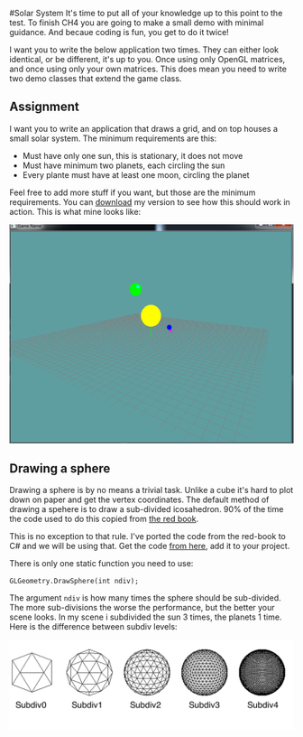 #Solar System
It's time to put all of your knowledge up to this point to the test. To finish CH4 you are going to make a small demo with minimal guidance. And becaue coding is fun, you get to do it twice!

I want you to write the below application two times. They can either look identical, or be different, it's up to you. Once using only OpenGL matrices, and once using only your own matrices. This does mean you need to write two demo classes that extend the game class.

## Assignment
I want you to write an application that draws a grid, and on top houses a small solar system. The minimum requirements are this:

* Must have only one sun, this is stationary, it does not move
* Must have minimum two planets, each circling the sun
* Every plante must have at least one moon, circling the planet

Feel free to add more stuff if you want, but those are the minimum requirements. You can [download](https://dl.dropboxusercontent.com/u/48598159/SolarSystem.zip) my version to see how this should work in action. This is what mine looks like:

![SOLAR](solar2.png)

## Drawing a sphere
Drawing a sphere is by no means a trivial task. Unlike a cube it's hard to plot down on paper and get the vertex coordinates. The default method of drawing a spehere is to draw a sub-divided icosahedron. 90% of the time the code used to do this copied from [the red book](http://www.amazon.com/OpenGL-Programming-Guide-Official-Learning/dp/0321773039/ref=sr_1_1?ie=UTF8&qid=1453018787&sr=8-1&keywords=OpenGL+programming+guide).

This is no exception to that rule. I've ported the code from the red-book to C# and we will be using that. Get the code [from here](https://gist.github.com/gszauer/0edfef5a2320f89b8221), add it to your project.

There is only one static function you need to use:

```
GLGeometry.DrawSphere(int ndiv);
```

The argument ```ndiv``` is how many times the sphere should be sub-divided. The more sub-divisions the worse the performance, but the better your scene looks. In my scene i subdivided the sun 3 times, the planets 1 time. Here is the difference between subdiv levels:

![SUBDIV](subdivs.png)